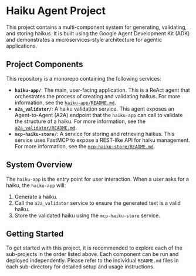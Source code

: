 # Haiku Agent Project

This project contains a multi-component system for generating, validating, and storing haikus. It is built using the Google Agent Development Kit (ADK) and demonstrates a microservices-style architecture for agentic applications.

## Project Components

This repository is a monorepo containing the following services:

*   **`haiku-app/`**: The main, user-facing application. This is a ReAct agent that orchestrates the process of creating and validating haikus. For more information, see the [`haiku-app/README.md`](haiku-app/README.md).
*   **`a2a_validator/`**: A haiku validation service. This agent exposes an Agent-to-Agent (A2A) endpoint that the `haiku-app` can call to validate the structure of a haiku. For more information, see the [`a2a_validator/README.md`](a2a_validator/README.md).
*   **`mcp-haiku-store/`**: A service for storing and retrieving haikus. This service uses FastMCP to expose a REST-like API for haiku management. For more information, see the [`mcp-haiku-store/README.md`](mcp-haiku-store/README.md).

## System Overview

The `haiku-app` is the entry point for user interaction. When a user asks for a haiku, the `haiku-app` will:

1.  Generate a haiku.
2.  Call the `a2a_validator` service to ensure the generated text is a valid haiku.
3.  Store the validated haiku using the `mcp-haiku-store` service.

## Getting Started

To get started with this project, it is recommended to explore each of the sub-projects in the order listed above. Each component can be run and deployed independently. Please refer to the individual `README.md` files in each sub-directory for detailed setup and usage instructions.
